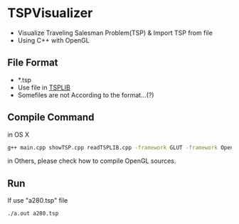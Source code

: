 # TSPVisualizer
- Visualize Traveling Salesman Problem(TSP) & Import TSP from file
- Using C++ with OpenGL

## File Format
- *.tsp
- Use file in [TSPLIB](https://www.iwr.uni-heidelberg.de/groups/comopt/software/TSPLIB95/)
- Somefiles are not According to the format...(?)

## Compile Command
in OS X
```bash
g++ main.cpp showTSP.cpp readTSPLIB.cpp -framework GLUT -framework OpenGL
```
in Others, please check how to compile OpenGL sources.

## Run
If use "a280.tsp" file
```bash
./a.out a280.tsp
```
